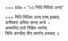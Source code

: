 +++
title = "०२ निधिं निधिपा अभ्य्"

+++
निधिं निधिपा अभ्य् एनम् इच्छाद्  
अनीश्वरा अभितः सन्त्व् अन्ये ।  
अस्माभिर् दत्तो निहितः स्वर्गस्  
त्रिभिः काण्डैस् त्रीन् स्वर्गान् अरुक्षत् ॥